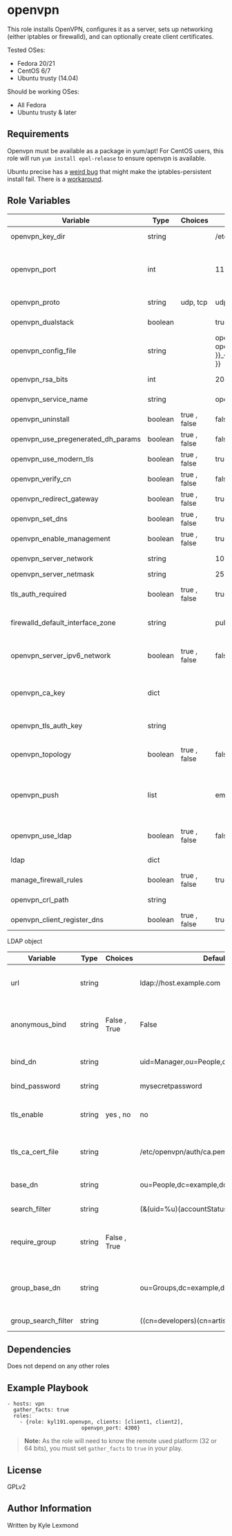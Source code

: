 openvpn
=========

This role installs OpenVPN, configures it as a server, sets up networking (either iptables or firewalld), and can optionally create client certificates.

Tested OSes:
- Fedora 20/21
- CentOS 6/7
- Ubuntu trusty (14.04)

Should be working OSes:
- All Fedora
- Ubuntu trusty & later


Requirements
------------

Openvpn must be available as a package in yum/apt! For CentOS users, this role will run `yum install epel-release` to ensure openvpn is available.

Ubuntu precise has a [weird bug](https://bugs.launchpad.net/ubuntu/+source/iptables-persistent/+bug/1002078) that might make the iptables-persistent install fail. There is a [workaround](https://forum.linode.com/viewtopic.php?p=58233#p58233).

Role Variables
--------------

| Variable                           | Type    | Choices      | Default                                        | Comment                                                                                                                                                           |
|------------------------------------|---------|--------------|------------------------------------------------|-------------------------------------------------------------------------------------------------------------------------------------------------------------------|
| openvpn_key_dir                    | string  |              | /etc/openvpn/keys                              | Path where your server private keys and CA will be stored                                                                                                         |
| openvpn_port                       | int     |              | 1194                                           | The port you want OpenVPN to run on. If you have different ports on   different servers, I suggest you set the port in your inventory file.                       |
| openvpn_proto | string  | udp, tcp | udp | The protocol you want OpenVPN to use |
| openvpn_dualstack | boolean | | true | Whether or not to use a dualstack (IPv4 + v6) socket |
| openvpn_config_file                | string  |              | openvpn_{{ openvpn\_proto }}_{{ openvpn_port }} |  The config file name you want to   use                                                                                                                           |
| openvpn_rsa_bits                   | int     |              | 2048                                           | Number of bit used to protect generated certificates                                                                                                              |
| openvpn_service_name               | string  |              | openvpn                                        | Name of the service. Used by systemctl to start the service                                                                                                       |
| openvpn_uninstall                  | boolean | true , false | false                                          | Set to true to uninstall the OpenVPN service                                                                                                                      |
| openvpn_use_pregenerated_dh_params | boolean | true , false | false                                          | DH params are generted with the install by default                                                                                                                |
| openvpn_use_modern_tls             | boolean | true , false | true                                           | Use modern Cipher for TLS encryption                                                                                                                              |
| openvpn_verify_cn                  | boolean | true , false | false                                          | Check that the CN of the certificate match the FQDN                                                                                                               |
| openvpn_redirect_gateway           | boolean | true , false | true                                           | OpenVPN gateway push                                                                                                                                              |
| openvpn_set_dns                    | boolean | true , false | true                                           | Will push DNS to the client (Google and OpenDNS)                                                                                                                  |
| openvpn_enable_management          | boolean | true , false | true                                           |                                                                                                                                                                   |
| openvpn_server_network             | string  |              | 10.9.0.0                                       | Private network used by OpenVPN service                                                                                                                           |
| openvpn_server_netmask             | string  |              | 255.255.255.0                                  | Netmask of the private network                                                                                                                                    |
| tls_auth_required                  | boolean | true , false | true                                           | Ask the client to push the generated ta.key of the server during the   connection                                                                                 |
| firewalld_default_interface_zone   | string  |              | public                                         | Firewalld zone where the "ansible_default_ipv4.interface" will   be pushed into                                                                                   |
| openvpn_server_ipv6_network        | boolean | true , false | false                                          | If set, the network address and prefix of an IPv6 network to assign to   clients. If True, IPv4 still used too.                                                   |
| openvpn_ca_key                     | dict    |              |                                                | Contain "crt" and "key". If not set, CA cert and key   will be automatically generated on the target system.                                                      |
| openvpn_tls_auth_key               | string  |              |                                                | Single item with a pre-generated TLS authentication key.                                                                                                          |
| openvpn_topology                   | boolean | true , false | false                                          | the "topology" keyword will be set in the server config with   the specified value.                                                                               |
| openvpn_push                       | list    |              | empty                                          | Set here a list of string that will be placed as "push   "<string>". E.g `- route 10.20.30.0 255.255.255.0` will generate push "route 10.20.30.0 255.255.255.0"   |
| openvpn_use_ldap                   | boolean | true , false | false                                          | Active LDAP backend for authentication. Client certificate not needed   anymore                                                                                   |
| ldap                               | dict    |              |                                                | Dictionary that contain LDAP configuration                                                                                                                        |
| manage_firewall_rules              | boolean | true , false | true                                           | Allow playbook to manage iptables                                                                                                                                 |
| openvpn_crl_path                   | string  |              |                                                | Define a path to the CRL file for revokations.                                                                                                       |
| openvpn_client_register_dns        | boolean | true , false | true                                           | Add `register-dns` option to client config (Windows only).                                                                                                      |

LDAP object

| Variable            | Type   | Choices      | Default                                 | Comment                                                                                        |
|---------------------|--------|--------------|-----------------------------------------|------------------------------------------------------------------------------------------------|
| url                 | string |              | ldap://host.example.com                 | Address of you LDAP backend with syntax ldap[s]://host[:port]                                  |
| anonymous_bind      | string | False , True | False                                   | This is not an Ansible boolean but a string that will be pushed into the   configuration file, |
| bind_dn             | string |              | uid=Manager,ou=People,dc=example,dc=com | Bind DN used if "anonymous_bind" set to "False"                                                |
| bind_password       | string |              | mysecretpassword                        | Password of the bind_dn user                                                                   |
| tls_enable          | string | yes , no     | no                                      | Force TLS encryption. Not necessary with ldaps addresses                                       |
| tls_ca_cert_file    | string |              | /etc/openvpn/auth/ca.pem                | Path to the CA ldap backend. This must must has been pushed before                             |
| base_dn             | string |              | ou=People,dc=example,dc=com             | Base DN where the backend will look for valid user                                             |
| search_filter       | string |              | (&(uid=%u)(accountStatus=active))       | Filter the ldap search                                                                         |
| require_group       | string | False , True |                                         | This is not an Ansible boolean but a string that will be pushed into the   configuration file, |
| group_base_dn       | string |              | ou=Groups,dc=example,dc=com             | Precise the group to look for. Required if require_group is set to   "True"                    |
| group_search_filter | string |              | ((cn=developers)(cn=artists))           | Precise valid groups                                                                           |

Dependencies
------------

Does not depend on any other roles

Example Playbook
----------------

    - hosts: vpn
      gather_facts: true
      roles:
        - {role: kyl191.openvpn, clients: [client1, client2],
                            openvpn_port: 4300}

> **Note:** As the role will need to know the remote used platform (32 or 64 bits), you must set `gather_facts` to `true` in your play.

License
-------

GPLv2

Author Information
------------------

Written by Kyle Lexmond
